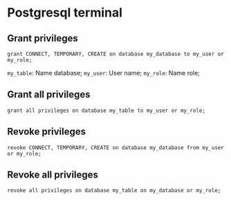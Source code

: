 # Postgresql terminal

## Grant privileges
```ssh
grant CONNECT, TEMPORARY, CREATE on database my_database to my_user or my_role;
```
`my_table`: Name database;
`my_user`: User name;
`my_role`: Name role;
## Grant all privileges
```
grant all privileges on database my_table to my_user or my_role;
```
## Revoke privileges
```
revoke CONNECT, TEMPORARY, CREATE on database my_database from my_user or my_role;
```
## Revoke all privileges
```
revoke all privileges on database my_table on my_database or my_role;
```